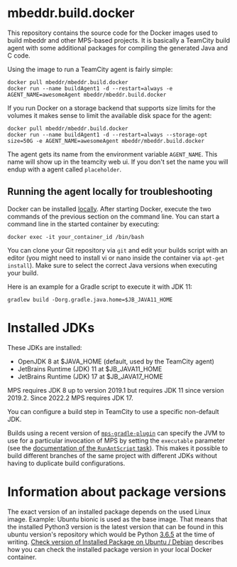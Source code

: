 # mbeddr.build.docker

This repository contains the source code for the Docker images used to build mbeddr and other MPS-based projects. It is
basically a TeamCity build agent with some additional packages for compiling the generated Java and C code.

Using the image to run a TeamCity agent is fairly simple:

```
docker pull mbeddr/mbeddr.build.docker
docker run --name buildAgent1 -d --restart=always -e AGENT_NAME=awesomeAgent mbeddr/mbeddr.build.docker
```

If you run Docker on a storage backend that supports size limits for the volumes it makes sense to limit the available
disk space for the agent:

```
docker pull mbeddr/mbeddr.build.docker
docker run --name buildAgent1 -d --restart=always --storage-opt size=50G -e AGENT_NAME=awesomeAgent mbeddr/mbeddr.build.docker
```

The agent gets its name from the environment variable `AGENT_NAME`. This name will show up in the teamcity web ui. If
you don't set the name you will endup with a agent called `placeholder`.

## Running the agent locally for troubleshooting

Docker can be installed [locally](https://docs.docker.com/get-docker). After starting Docker, execute the two commands of the previous section on the command line. You can start a command line in the started container by executing:

```
docker exec -it your_container_id /bin/bash
```

You can clone your Git repository via `git` and edit your builds script with an editor (you might need to install vi or nano inside the container via `apt-get install`). Make sure to select the correct Java versions when executing your build.

Here is an example for a Gradle script to execute it with JDK 11:

```gradlew build -Dorg.gradle.java.home=$JB_JAVA11_HOME```

# Installed JDKs

These JDKs are installed:
- OpenJDK 8 at $JAVA_HOME (default, used by the TeamCity agent)
- JetBrains Runtime (JDK) 11 at $JB_JAVA11_HOME
- JetBrains Runtime (JDK) 17 at $JB_JAVA17_HOME

MPS requires JDK 8 up to version 2019.1 but requires JDK 11 since version 2019.2. Since 2022.2 MPS requires JDK 17.

You can configure a build step in TeamCity to use a specific non-default JDK.

Builds using a recent version of [`mps-gradle-plugin`](https://github.com/mbeddr/mps-gradle-plugin/) can specify the JVM
to use for a particular invocation of MPS by setting the `executable` parameter (see the [documentation of the
`RunAntScript` task](https://github.com/mbeddr/mps-gradle-plugin/#runantscript)). This makes it possible to build
different branches of the same project with different JDKs without having to duplicate build configurations.

# Information about package versions

The exact version of an installed package depends on the used Linux image. Example: Ubuntu bionic is used as the base image. That means that the installed Python3 version is the latest version that can be found in this ubuntu version's repository which would be Python [3.6.5](https://packages.ubuntu.com/bionic/python3) at the time of writing. [Check version of Installed Package on Ubuntu / Debian](https://computingforgeeks.com/check-version-of-installed-package-on-ubuntu-debian/) describes how you can check the installed package version in your local Docker container.

